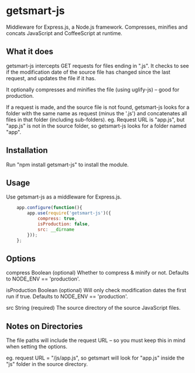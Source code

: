 # getsmart-js


Middleware for Express.js, a Node.js framework. Compresses, minifies and concats JavaScript and CoffeeScript at runtime.


## What it does

getsmart-js intercepts GET requests for files ending in ".js". It checks to see if the modification date of the source file has changed since the last request, and updates the file if it has.

It optionally compresses and minifies the file (using uglify-js) – good for production.

If a request is made, and the source file is not found, getsmart-js looks for a folder with the same name as request (minus the '.js') and concatenates all files in that folder (including sub-folders).
eg. Request URL is "app.js", but "app.js" is not in the source folder, so getsmart-js looks for a folder named "app".


## Installation

Run	"npm install getsmart-js" to install the module.


## Usage

Use getsmart-js as a middleware for Express.js.

```js
	app.configure(function(){
		app.use(require('getsmart-js')({
			compress: true,
			isProduction: false,
			src: __dirname
		}));
	};
```

## Options

compress Boolean (optional) Whether to compress & minify or not. Defaults to NODE_ENV == 'production'.

isProduction Boolean (optional) Will only check modification dates the first run if true. Defaults to NODE_ENV == 'production'.

src String (required) The source directory of the source JavaScript files.



## Notes on Directories

The file paths will include the request URL – so you must keep this in mind when setting the options.

eg. request URL = "/js/app.js", so getsmart will look for "app.js" inside the "js" folder in the source directory.
